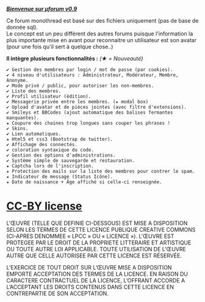 [***Bienvenue sur µforum v0.9***](http://uforum.byethost5.com/ "Permalink to µForum")

 
Ce forum monothread est basé sur des fichiers uniquement (pas de base de donnée sql).   
Le concept est un peu différent des autres forums puisque l'information la plus importante mise en avant pour reconnaitre un utilisateur est son avatar (pour une fois qu'il sert à quelque chose..) 

**Il intègre plusieurs fonctionnalités :** *(★ = Nouveauté)* 

    ✔ Gestion des membres par login / mot de passe (par cookies).   
    ✔ 4 niveau d'utilisateurs : Administrateur, Modérateur, Membre, Anonyme.   
    ✔ Mode privé / public, pour autoriser les non-membres.   
    ✔ Liste des membres.   
    ✔ Profil utilisateur (édition).   
    ✔ Messagerie privée entre les membres. (★ modal box)   
    ✔ Upload d'avatar et de pièces jointes (avec filtre d'extensions).   
    ✔ Smileys et BBCodes (ajout automatique des balises fermantes manquantes).   
    ★ Coupure des chaines trop longues sans couper les phrases !   
    ✔ Skins.   
    ✔ Lien automatiques.   
    ★ Html5 et css3 (Bootstrap de twitter).   
    ✔ Affichage des connectés.   
    ✔ coloration syntaxique du code.   
    ✔ Gestion des options d'administrations.   
    ✔ Système simple de sauvegarde et restauration.   
    ★ Captcha lors de l'inscription.   
    ★ Protection des mails sur la liste des membres pour contrer le spam.   
    ★ Indicateur de message (Status Icône).  
    ★ Date de naissance + Âge affiché si celle-ci renseignée.

[CC-BY license](http://creativecommons.org/licenses/by/3.0/legalcode "Permalink to Creative Commons Legal Code")
=======================

L'ŒUVRE (TELLE QUE DEFINIE CI-DESSOUS) EST MISE A DISPOSITION SELON LES TERMES DE CETTE LICENCE PUBLIQUE CREATIVE COMMONS (CI-APRES DENOMMEE « LPCC » OU « LICENCE »). L'ŒUVRE EST PROTEGEE PAR LE DROIT DE LA PROPRIETE LITTERAIRE ET ARTISTIQUE OU TOUTE AUTRE LOI APPLICABLE. TOUTE UTILISATION DE L'ŒUVRE AUTRE QUE CELLE AUTORISEE PAR CETTE LICENCE EST RÉSERVÉE.

L’EXERCICE DE TOUT DROIT SUR L’ŒUVRE MISE A DISPOSITION EMPORTE ACCEPTATION DES TERMES DE LA LICENCE. EN RAISON DU CARACTERE CONTRACTUEL DE LA LICENCE, L’OFFRANT ACCORDE A L’ACCEPTANT LES DROITS CONTENUS DANS CETTE LICENCE EN CONTREPARTIE DE SON ACCEPTATION.
